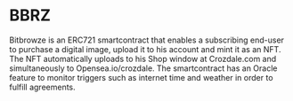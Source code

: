 # BBRZ
Bitbrowze is an ERC721 smartcontract that enables a subscribing end-user to purchase a digital image, upload it to his account and mint it as an NFT.
The NFT automatically uploads to his Shop window at Crozdale.com and simultaneously to Opensea.io/crozdale.
The smartcontract has an Oracle feature to monitor triggers such as internet time and weather in order to fulfill agreements.
